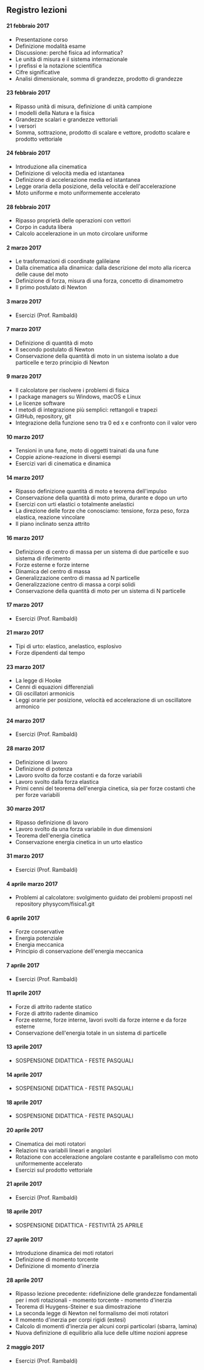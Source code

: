 ## Registro lezioni

#### 21 febbraio 2017
- Presentazione corso  
- Definizione modalità esame  
- Discussione: perché fisica ad informatica?  
- Le unità di misura e il sistema internazionale  
- I prefissi e la notazione scientifica  
- Cifre significative  
- Analisi dimensionale, somma di grandezze, prodotto di grandezze

####  23 febbraio 2017
- Ripasso unità di misura, definizione di unità campione  
- I modelli della Natura e la fisica  
- Grandezze scalari e grandezze vettoriali  
- I versori
- Somma, sottrazione, prodotto di scalare e vettore, prodotto scalare e prodotto vettoriale  

#### 24 febbraio 2017
- Introduzione alla cinematica  
- Definizione di velocità media ed istantanea  
- Definizione di accelerazione media ed istantanea  
- Legge oraria della posizione, della velocità e dell'accelerazione  
- Moto uniforme e moto uniformemente accelerato

#### 28 febbraio 2017
- Ripasso proprietà delle operazioni con vettori  
- Corpo in caduta libera  
- Calcolo accelerazione in un moto circolare uniforme

#### 2 marzo 2017
- Le trasformazioni di coordinate galileiane
- Dalla cinematica alla dinamica: dalla descrizione del moto alla ricerca delle cause del moto
- Definizione di forza, misura di una forza, concetto di dinamometro
- Il primo postulato di Newton

#### 3 marzo 2017
- Esercizi (Prof. Rambaldi)

#### 7 marzo 2017
- Definizione di quantità di moto  
- Il secondo postulato di Newton  
- Conservazione della quantità di moto in un sistema isolato a due particelle e terzo principio di Newton

#### 9 marzo 2017
- Il calcolatore per risolvere i problemi di fisica
- I package managers su Windows, macOS e Linux
- Le licenze software  
- I metodi di integrazione più semplici: rettangoli e trapezi  
- GitHub, repository, git  
- Integrazione della funzione seno tra 0 ed x e confronto con il valor vero

#### 10 marzo 2017
- Tensioni in una fune, moto di oggetti trainati da una fune
- Coppie azione-reazione in diversi esempi  
- Esercizi vari di cinematica e dinamica

#### 14 marzo 2017
- Ripasso definizione quantità di moto e teorema dell'impulso
- Conservazione della quantità di moto prima, durante e dopo un urto
- Esercizi con urti elastici o totalmente anelastici  
- La direzione delle forze che conosciamo: tensione, forza peso, forza elastica, reazione vincolare  
- Il piano inclinato senza attrito

#### 16 marzo 2017
- Definizione di centro di massa per un sistema di due particelle e suo sistema di riferimento  
- Forze esterne e forze interne  
- Dinamica del centro di massa  
- Generalizzazione centro di massa ad N particelle  
- Generalizzazione centro di massa a corpi solidi  
- Conservazione della quantità di moto per un sistema di N particelle

#### 17 marzo 2017
- Esercizi (Prof. Rambaldi)

#### 21 marzo 2017
- Tipi di urto: elastico, anelastico, esplosivo  
- Forze dipendenti dal tempo

#### 23 marzo 2017
- La legge di Hooke  
- Cenni di equazioni differenziali  
- Gli oscillatori armonicis  
- Leggi orarie per posizione, velocità ed accelerazione di un oscillatore armonico

#### 24 marzo 2017
- Esercizi (Prof. Rambaldi)

#### 28 marzo 2017
- Definizione di lavoro  
- Definizione di potenza
- Lavoro svolto da forze costanti e da forze variabili
- Lavoro svolto dalla forza elastica  
- Primi cenni del teorema dell'energia cinetica, sia per forze costanti che per forze variabili

#### 30 marzo 2017
- Ripasso definizione di lavoro  
- Lavoro svolto da una forza variabile in due dimensioni  
- Teorema dell'energia cinetica  
- Conservazione energia cinetica in un urto elastico

#### 31 marzo 2017
- Esercizi (Prof. Rambaldi)  

#### 4 aprile marzo 2017
- Problemi al calcolatore: svolgimento guidato dei problemi proposti nel repository physycom/fisica1.git

#### 6 aprile 2017
- Forze conservative
- Energia potenziale
- Energia meccanica
- Principio di conservazione dell'energia meccanica 

#### 7 aprile 2017
- Esercizi (Prof. Rambaldi)  

#### 11 aprile 2017
- Forze di attrito radente statico
- Forze di attrito radente dinamico
- Forze esterne, forze interne, lavori svolti da forze interne e da forze esterne
- Conservazione dell'energia totale in un sistema di particelle

#### 13 aprile 2017
- SOSPENSIONE DIDATTICA - FESTE PASQUALI  

#### 14 aprile 2017
- SOSPENSIONE DIDATTICA - FESTE PASQUALI  

#### 18 aprile 2017
- SOSPENSIONE DIDATTICA - FESTE PASQUALI  

#### 20 aprile 2017
- Cinematica dei moti rotatori
- Relazioni tra variabili lineari e angolari
- Rotazione con accelerazione angolare costante e parallelismo con moto uniformemente accelerato
- Esercizi sul prodotto vettoriale

#### 21 aprile 2017
- Esercizi (Prof. Rambaldi)  

#### 18 aprile 2017
- SOSPENSIONE DIDATTICA - FESTIVITÀ 25 APRILE  

#### 27 aprile 2017
- Introduzione dinamica dei moti rotatori
- Definizione di momento torcente
- Definizione di momento d'inerzia

#### 28 aprile 2017
- Ripasso lezione precedente: ridefinizione delle grandezze fondamentali per i moti rotazionali
		- momento torcente
		- momento d'inerzia
- Teorema di Huygens-Steiner e sua dimostrazione 
- La seconda legge di Newton nel formalismo dei moti rotatori
- Il momento d'inerzia per corpi rigidi (estesi)
- Calcolo di momenti d'inerzia per alcuni corpi particolari (sbarra, lamina)
- Nuova definizione di equilibrio alla luce delle ultime nozioni apprese

#### 2 maggio 2017
- Esercizi (Prof. Rambaldi)  


